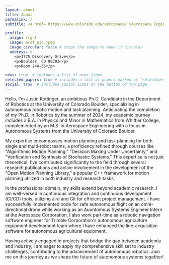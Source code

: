 ```yaml
---
layout: about
title: About
permalink: /
subtitle: <a href='https://www.colorado.edu/aerospace/'>Aerospace Engineering Sciences</a> at the University of Colorado Boulder.

profile:
  align: right
  image: prof_pic.jpeg
  image_circular: false # crops the image to make it circular
  address: >
    <p>3775 Discovery Drive</p>
    <p>Boulder, CO 80303</p>
    <p>Room 244-35</p>

news: true  # includes a list of news items
selected_papers: true # includes a list of papers marked as "selected={true}"
social: true  # includes social icons at the bottom of the page
---
```


Hello, I'm Justin Kottinger, an ambitious Ph.D. Candidate in the Department of Robotics at the University of Colorado Boulder, specializing in autonomous robotic motion and task planning. Anticipating the completion of my Ph.D. in Robotics by the summer of 2024, my academic journey includes a B.A. in Physics and Minor in Mathematics from Whittier College, complemented by an M.S. in Aerospace Engineering with a focus in Autonomous Systems from the University of Colorado Boulder.

My expertise encompasses motion planning and task planning for both single and multi-robot teams, a proficiency refined through courses like "Algorithmic Motion Planning," "Decision Making Under Uncertainty," and "Verification and Synthesis of Stochastic Systems." This expertise is not just theoretical; I've contributed significantly to the field through several research publications and active involvement in the development of the "Open Motion Planning Library," a popular C++ framework for motion planning utilized in both industry and research tasks.

In the professional domain, my skills extend beyond academic research. I am well-versed in continuous integration and continuous development (CI/CD) tools, utilizing Jira and Git for efficient project management. I have successfully implemented code for safe autonomous flight on an omni-directional drone while working as an Auontomous Systems Engineer Intern at the Aerospace Corporation. I also work part-time as a robotic navigation software engineer for Trimble Corporation's autonomous agriculture equipment development team where I have enhanced the line-acquisition software for autonomous agricultural equipment.

Having actively engaged in projects that bridge the gap between academia and industry, I am eager to apply my comprehensive skill set to industry challenges, contributing to the advancement of autonomous robotics. Join me on this journey as we shape the future of autonomous systems together!